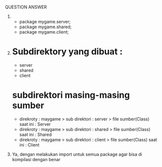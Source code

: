 
QUESTION ANSWER

1. - package mygame.server;
   - package mygame.shared;
   - package mygame.client;

2. # Subdirektory yang dibuat :
	- server
	- shared
	- client
 
   # subdirektori masing-masing sumber
	- direkroty : maygame > sub direktori : server > file sumber(Class) saat ini : Server
	- direkroty : maygame > sub direktori : shared > file sumber(Class) saat ini : Shared
	- direkroty : maygame > sub direktori : client > file sumber(Class) saat ini : Client

3. Ya, dengan melakukan import untuk semua package agar bisa di kompilasi dengan benar
	

